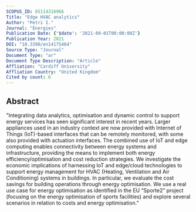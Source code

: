 ```yaml
---
SCOPUS_ID: 85114316966
Title: "Edge HVAC analytics"
Author: "Petri I."
Journal: "Energies"
Publication Date: {'$date': '2021-09-01T00:00:00Z'}
Publication Year: 2021
DOI: "10.3390/en14175464"
Source Type: "Journal"
Document Type: "ar"
Document Type Description: "Article"
Affliation: "Cardiff University"
Affliation Country: "United Kingdom"
Cited by count: 6
---
```


## Abstract
"Integrating data analytics, optimisation and dynamic control to support energy services has seen significant interest in recent years. Larger appliances used in an industry context are now provided with Internet of Things (IoT)-based interfaces that can be remotely monitored, with some also provided with actuation interfaces. The combined use of IoT and edge computing enables connectivity between energy systems and infrastructure, providing the means to implement both energy efficiency/optimisation and cost reduction strategies. We investigate the economic implications of harnessing IoT and edge/cloud technologies to support energy management for HVAC (Heating, Ventilation and Air Conditioning) systems in buildings. In particular, we evaluate the cost savings for building operations through energy optimisation. We use a real use case for energy optimisation as identified in the EU “Sporte2” project (focusing on the energy optimisation of sports facilities) and explore several scenarios in relation to costs and energy optimisation."
